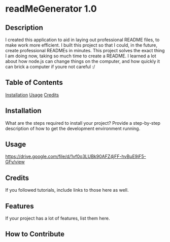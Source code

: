 # readMeGenerator 1.0

## Description
I created this application to aid in laying out professional README files, to make work more efficient.
I built this project so that I could, in the future, create professional READMEs in minutes.
This project solves the exact thing I am doing now, taking so much time to create a README.
I learned a lot about how node.js can change things on the computer, and how quickly it can brick a computer if youre not careful :/

## Table of Contents

[Installation](#installation)
[Usage](#usage)
[Credits](#credits)

## Installation

What are the steps required to install your project? Provide a step-by-step description of how to get the development environment running.

## Usage

https://drive.google.com/file/d/1vf0o3LUBk90AFZ4jFF-hvBuE9iF5-GFv/view

## Credits

If you followed tutorials, include links to those here as well.

## Features

If your project has a lot of features, list them here.

## How to Contribute

